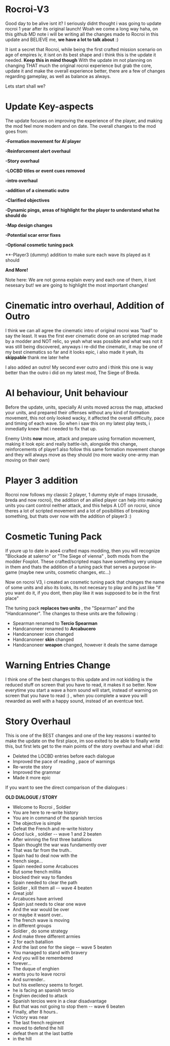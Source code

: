# Rocroi-V3

Good day to be alive isnt it? I seriously didnt thought i was going to update rocroi 1 year after its original launch! Woah we come a long way haha, on this github MD note i will be writing all the changes made to Rocroi in this update and BELIEVE me, **we have a lot to talk about** :) 

It isnt a secret that Rocroi, while being the first crafted mission scenario on age of empires iv, it isnt on its best shape and i think this is the update it needed. **Keep this in mind though** With the update im not planning on changing THAT much the original rocroi experience but grab the core, update it and make the overall experience better, there are a few of changes regarding gameplay, as well as balance as always.

Lets start shall we?

# Update Key-aspects

The update focuses on improving the experience of the player, and making the mod feel more modern and on date. The overall changes to the mod goes from:

**-Formation movement for AI player**

**-Reinforcement alert overhaul**

**-Story overhaul**

**-LOCBD titles or event cues removed**

**-intro overhaul**

**-addition of a cinematic outro**

**-Clarified objectives**

**-Dynamic pings, areas of highlight for the player to understand what he should do**

**-Map design changes**

**-Potential scar error fixes**

**-Optional cosmetic tuning pack**

**-Player3 (dummy) addition to make sure each wave its played as it should

**And More!**

Note here: We are not gonna explain every and each one of them, it isnt nesesary but! we are going to highlight the most important changes!

# Cinematic intro overhaul, Addition of Outro

I think we can all agree the cinematic intro of original rocroi was "bad" to say the least. It was the first ever cinematic done on an scripted map made by a modder and NOT relic, so yeah what was possible and what was not it was still being discovered, anyways i re-did the cinematic, it may be one of my best cinematics so far and it looks epic, i also made it yeah, its **skippable** thank me later hehe

I also added an outro! My second ever outro and i think this one is way better than the outro i did on my latest mod, The Siege of Breda.

# AI behaviour, Unit behaviour

Before the update, units, specially AI units moved across the map, attacked your units, and prepared their offenses without any kind of formation movement, this not only looked wacky, it affected the overall difficulty, pace and timing of each wave. So when i saw this on my latest play tests, i inmediatly knew that i needed to fix that up.

Enemy Units **now** move, attack and prepare using formation movement, making it look epic and really battle-ish, alongside this change, reinforcements of player1 also follow this same formation movement change and they will always move as they should (no more wacky one-army man moving on their own)

# Player 3 addition

Rocroi now follows my classic 2 player, 1 dummy style of maps (crusade, breda and now rocroi), the addition of an allied player can help into making units you cant control neither attack, and this helps A LOT on rocroi, since theres a lot of scripted movement and a lot of posibilities of breaking something, but thats over now with the addition of player3 :) 

# Cosmetic Tuning Pack

If youre up to date in aoe4 crafted maps modding, then you will recognize "Blockade at salerno" or "The Siege of vienna" , both mods from the modder Foxplot. These crafted/scripted maps have something very unique in them and thats the addition of a tuning pack that serves a purpose in-game (maybe new units, cosmetic changes, etc...) 

Now on rocroi V3, i created an cosmetic tuning pack that changes the name of some units and also its looks, its not necesary to play and its just like "if you want do it, if you dont, then play like it was supposed to be in the first place"

The tuning pack **replaces two units** , the "Spearman" and the "Handcannoner". The changes to these units are the following :

- Spearman renamed to **Tercio Spearman**
- Handcanoneer renamed to **Arcabucero**
- Handcanoneer icon changed
- Handcanoneer **skin** changed
- Handcanoneer **weapon** changed, however it deals the same damage

# Warning Entries Change 

I think one of the best changes to this update and im not kidding is the reduced stuff on screen that you have to read, it makes it so better. Now everytime you start a wave a horn sound will start, instead of warning on screen that you have to read :) , when you complete a wave you will rewarded as well with a happy sound, instead of an eventcue text.

# Story Overhaul

This is one of the BEST changes and one of the key reasons i wanted to make the update on the first place, im soo exited to be able to finally write this, but first lets get to the main points of the story overhaul and what i did:

- Deleted the LOCBD entries before each dialogue
- Improved the pace of reading , pace of warnings
- Re-wrote the story
- Improved the grammar
- Made it more epic

If you want to see the direct comparison of the dialogues :

**OLD DIALOGUE / STORY**

- Welcome to Rocroi , Soldier
- You are here to re-write history
- You are in command of the spanish tercios
- The objective is simple
- Defeat the French and re-write history
- Good luck , soldier
-- wave 1 and 2 beaten
- After winning the first three batallions
- Spain thought the war was fundamently over
- That was far from the truth..
- Spain had to deal now with the
- french siege...
- Spain needed some Arcabuces
- But some french militia
- blocked their way to flandes
- Spain needed to clear the path
- Soldier , kill them all
-- wave 4 beaten
- Great job!
- Arcabuces have arrived
- Spain just needs to clear one wave
- And the war would be over
- or maybe it wasnt over..
- The french wave is moving
- in different groups
- Soldier , do some strategy
- And make three different armies
- 2 for each batallion
- And the last one for the siege
-- wave 5 beaten
- You managed to stand with bravery
- And you will be remembered
- forever...
- The duque of enghien
- wants you to leave rocroi
- And surrender..
- but his exellency seems to forget.
- he is facing an spanish tercio
- Enghien decided to attack
- Spanish tercios were in a clear disadvantage
- But that was not going to stop them
-- wave 6 beaten
- Finally, after 8 hours..
- Victory was near
- The last french regiment
- moved to defend the hill
- defeat them at the last battle
- in the hill
  

